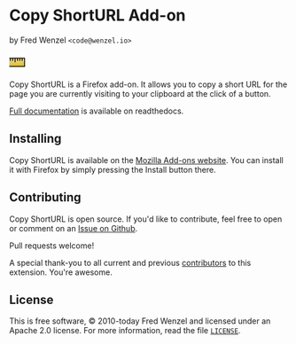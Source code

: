 # Copy ShortURL Add-on
by Fred Wenzel ``<code@wenzel.io>``

![](./copy-shorturl.png)

Copy ShortURL is a Firefox add-on. It allows you to copy a short URL for the page you are currently visiting to your clipboard at the click of a button.

[Full documentation](http://copy-shorturl.rtfd.org) is available on readthedocs.

## Installing
Copy ShortURL is available on the [Mozilla Add-ons website](https://addons.mozilla.org/addon/copy-shorturl/). You can install it with Firefox by simply pressing the Install button there.

## Contributing
Copy ShortURL is open source. If you'd like to contribute, feel free to open or comment on an [Issue on Github](https://github.com/fwenzel/copy-shorturl/issues).

Pull requests welcome!

A special thank-you to all current and previous [contributors](https://github.com/fwenzel/copy-shorturl/graphs/contributors) to this extension. You're awesome.

## License
This is free software, &copy; 2010-today Fred Wenzel and licensed under an Apache 2.0 license. For more information, read the file [`LICENSE`](./LICENSE).
